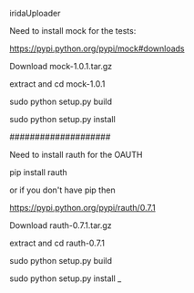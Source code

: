 iridaUploader

Need to install mock for the tests:

https://pypi.python.org/pypi/mock#downloads

Download mock-1.0.1.tar.gz

extract and cd mock-1.0.1

sudo python setup.py build

sudo python setup.py install

####################

Need to install rauth for the OAUTH

pip install rauth

or if you don't have pip then

https://pypi.python.org/pypi/rauth/0.7.1

Download rauth-0.7.1.tar.gz

extract and cd rauth-0.7.1

sudo python setup.py build

sudo python setup.py install
_
